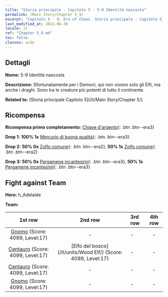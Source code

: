 ```yaml
---
title: "Storia principale - Capitolo 5 - 5-9 Identità nascosta"
permalink: /Main Story/Chapter 5_9/
excerpt: "Capitolo 5 - 9. Era of Chaos  Storia principale - Capitolo 5_9. 5-9 Identità nascosta"
last_modified_at: 2021-06-30
locale: it
ref: "Chapter 5_9.md"
toc: false
classes: wide
---
```


## Dettagli

 **Nome:** 5-9 Identità nascosta

 **Descrizione:** Sfortunatamente per i Demoni, qui non vivono solo gli Elfi, ma anche i draghi. Sono tra le creature più potenti di tutto il continente.

 **Related to:** [Storia principale Capitolo 5](/it/Main Story/Chapter 5/)

## Ricompensa

 **Ricompensa primo completamento:** [Chiave d'argento](/ItemsIT/con_693/){: .btn .btn--era3}

 **Drop 1:** **100% 1x** [Mercurio di buona qualità](/ItemsIT/mat_14/){: .btn .btn--era3}

 **Drop 2:** **50% 0x** [Zolfo comune](/ItemsIT/mat_9/){: .btn .btn--era2}, **50% 1x** [Zolfo comune](/ItemsIT/mat_9/){: .btn .btn--era2}

 **Drop 3:** **50% 0x** [Pergamene incantesimi](/ItemsIT/con_694/){: .btn .btn--era3}, **50% 1x** [Pergamene incantesimi](/ItemsIT/con_694/){: .btn .btn--era3}


## Fight against Team
 **Hero:** h_Adelaide

 **Team:**


  | 1st row | 2nd row | 3rd row | 4th row |
  |:----:|:----:|:----|:----:|
  | [Gnomo](/it/units/Dwarf/) (Score: 4099, Level:17)  | - | - | - |
  | [Centauro](/it/units/Centaur/) (Score: 4099, Level:17)  | [Elfo del bosco](/it/units/Wood Elf/) (Score: 4099, Level:17)  | - | - |
  | [Centauro](/it/units/Centaur/) (Score: 4099, Level:17)  | - | - | - |
  | [Gnomo](/it/units/Dwarf/) (Score: 4099, Level:17)  | - | - | - |


